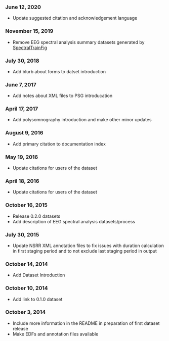 ### June 12, 2020

- Update suggested citation and acknowledgement language

### November 15, 2019

- Remove EEG spectral analysis summary datasets generated by [SpectralTrainFig](https://github.com/nsrr/SpectralTrainFig)

### July 30, 2018

- Add blurb about forms to datset introduction

### June 7, 2017

- Add notes about XML files to PSG introducation

### April 17, 2017

- Add polysomnography introduction and make other minor updates

### August 9, 2016

- Add primary citation to documentation index

### May 19, 2016

- Update citations for users of the dataset

### April 18, 2016

- Update citations for users of the dataset

### October 16, 2015

- Release 0.2.0 datasets
- Add description of EEG spectral analysis datasets/process

### July 30, 2015

- Update NSRR XML annotation files to fix issues with duration calculation in first staging period and to not exclude last staging period in output

### October 14, 2014

- Add Dataset Introduction

### October 10, 2014

- Add link to 0.1.0 dataset

### October 3, 2014

- Include more information in the README in preparation of first dataset release
- Make EDFs and annotation files available
